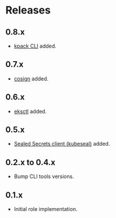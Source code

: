 # Releases

## 0.8.x

- [kpack CLI](https://github.com/vmware-tanzu/kpack-cli) added.

## 0.7.x

- [cosign](https://docs.sigstore.dev/cosign/overview/) added.

## 0.6.x

- [eksctl](https://eksctl.io/) added.

## 0.5.x

- [Sealed Secrets client (kubeseal)](https://github.com/bitnami-labs/sealed-secrets) added.

## 0.2.x to 0.4.x

- Bump CLI tools versions.

## 0.1.x

- Initial role implementation.
